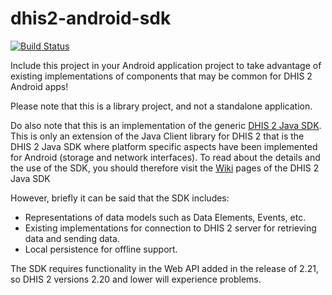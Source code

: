# dhis2-android-sdk
[![Build Status](https://travis-ci.org/dhis2/dhis2-android-sdk.svg?branch=master)](https://travis-ci.org/dhis2/dhis2-android-sdk)

Include this project in your Android application project to take advantage of existing implementations of components that may be common for DHIS 2 Android apps!

Please note that this is a library project, and not a standalone application.

Do also note that this is an implementation of the generic [DHIS 2 Java SDK](https://github.com/dhis2/dhis2-sdk-java). This is only an extension of the Java Client library for DHIS 2 that is the DHIS 2 Java SDK where platform specific aspects have been implemented for Android (storage and network interfaces). To read about the details and the use of the SDK, you should therefore visit the [Wiki](https://github.com/dhis2/dhis2-sdk-java/wiki/Client-SDK-for-DHIS-2-in-Java) pages of the DHIS 2 Java SDK

However, briefly it can be said that the SDK includes:
+ Representations of data models such as Data Elements, Events, etc.
+ Existing implementations for connection to DHIS 2 server for retrieving data and sending data.
+ Local persistence for offline support.

The SDK requires functionality in the Web API added in the release of 2.21, so DHIS 2 versions 2.20 and lower will experience problems.
